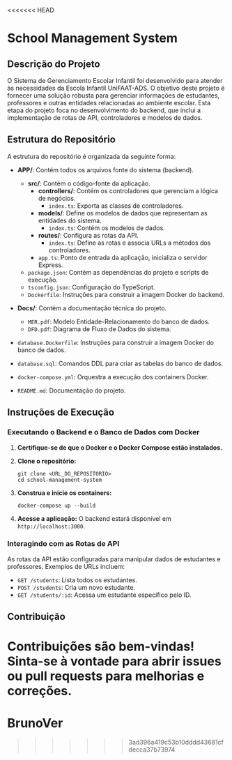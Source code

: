 <<<<<<< HEAD
# School Management System

## Descrição do Projeto
O Sistema de Gerenciamento Escolar Infantil foi desenvolvido para atender às necessidades da Escola Infantil UniFAAT-ADS. O objetivo deste projeto é fornecer uma solução robusta para gerenciar informações de estudantes, professores e outras entidades relacionadas ao ambiente escolar. Esta etapa do projeto foca no desenvolvimento do backend, que inclui a implementação de rotas de API, controladores e modelos de dados.

## Estrutura do Repositório
A estrutura do repositório é organizada da seguinte forma:

- **APP/**: Contém todos os arquivos fonte do sistema (backend).
  - **src/**: Contém o código-fonte da aplicação.
    - **controllers/**: Contém os controladores que gerenciam a lógica de negócios.
      - `index.ts`: Exporta as classes de controladores.
    - **models/**: Define os modelos de dados que representam as entidades do sistema.
      - `index.ts`: Contém os modelos de dados.
    - **routes/**: Configura as rotas da API.
      - `index.ts`: Define as rotas e associa URLs a métodos dos controladores.
    - `app.ts`: Ponto de entrada da aplicação, inicializa o servidor Express.
  - `package.json`: Contém as dependências do projeto e scripts de execução.
  - `tsconfig.json`: Configuração do TypeScript.
  - `Dockerfile`: Instruções para construir a imagem Docker do backend.

- **Docs/**: Contém a documentação técnica do projeto.
  - `MER.pdf`: Modelo Entidade-Relacionamento do banco de dados.
  - `DFD.pdf`: Diagrama de Fluxo de Dados do sistema.
  
- `database.Dockerfile`: Instruções para construir a imagem Docker do banco de dados.
- `database.sql`: Comandos DDL para criar as tabelas do banco de dados.
- `docker-compose.yml`: Orquestra a execução dos containers Docker.
- `README.md`: Documentação do projeto.

## Instruções de Execução

### Executando o Backend e o Banco de Dados com Docker

1. **Certifique-se de que o Docker e o Docker Compose estão instalados.**

2. **Clone o repositório:**
   ```
   git clone <URL_DO_REPOSITORIO>
   cd school-management-system
   ```

3. **Construa e inicie os containers:**
   ```
   docker-compose up --build
   ```

4. **Acesse a aplicação:**
   O backend estará disponível em `http://localhost:3000`.

### Interagindo com as Rotas de API

As rotas da API estão configuradas para manipular dados de estudantes e professores. Exemplos de URLs incluem:

- `GET /students`: Lista todos os estudantes.
- `POST /students`: Cria um novo estudante.
- `GET /students/:id`: Acessa um estudante específico pelo ID.

## Contribuição
Contribuições são bem-vindas! Sinta-se à vontade para abrir issues ou pull requests para melhorias e correções.
=======
# BrunoVer
>>>>>>> 3ad396a419c53b10dddd43681cfdecca37b73974
